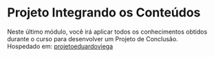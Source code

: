 # Projeto Integrando os Conteúdos

Neste último módulo, você irá aplicar todos os conhecimentos obtidos durante o curso para desenvolver um Projeto de Conclusão.<br>
Hospedado em: [projetoeduardoviega](http://www.projetoeduardoviega.tk)